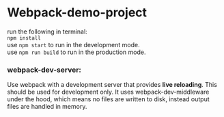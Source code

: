 # Webpack-demo-project  
run the following in terminal:  
`npm install`  
use `npm start` to run in the development mode.  
use `npm run build` to run in the production mode.  

### webpack-dev-server: ###  
Use webpack with a development server that provides <strong>live reloading</strong>. This should be used for development only. It uses webpack-dev-middleware under the hood, which means no files are written to disk, instead output files are handled in memory.  
